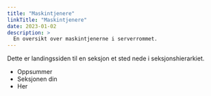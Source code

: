 ```yaml
---
title: "Maskintjenere"
linkTitle: "Maskintjenere"
date: 2023-01-02
description: >
  En oversikt over maskintjenerne i serverrommet.
---
```


Dette er landingssiden til en seksjon et sted nede i seksjonshierarkiet.

* Oppsummer
* Seksjonen din
* Her


